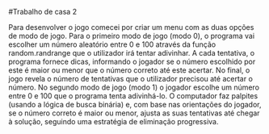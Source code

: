 #Trabalho de casa 2

Para desenvolver o jogo comecei por criar um menu com as duas opções de modo de jogo.
Para o primeiro modo de jogo (modo 0), o programa vai escolher um número aleatório entre 0 e 100 através da função random.randrange que o utilizador irá tentar adivinhar.  A cada tentativa, o programa fornece dicas, informando o jogador se o número escolhido por este é maior ou menor que o número correto até este acertar. No final, o jogo revela o número de tentativas que o utilizador precisou até acertar o número.
No segundo modo de jogo (modo 1) o jogador escolhe um número entre 0 e 100 que o programa tenta adivinhá-lo. O computador faz palpites (usando a lógica de busca binária) e, com base nas orientações do jogador, se o número correto é maior ou menor, ajusta as suas tentativas até chegar à solução, seguindo uma estratégia de eliminação progressiva.

